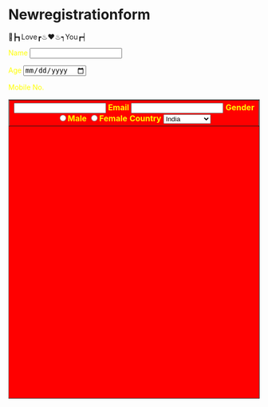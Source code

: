 # Newregistrationform
 🧗┣┓Love┏♨❤♨┑You┏┥
  


<table border="1" width="40%" height="600px" align="center" bgcolor="red">


<font color="yellow">
<label>Name</label>
<input type="text">


<font color="yellow"><label>Age</label>
<input type="date">

<font color="yellow">
<label>Mobile No.</label>
<th><input type="number">

<font color="yellow">
<label>Email</label>
<input type="email">

<font color="yellow">
<label>Gender</label>
<font color="yellow">
<input type="radio" name="gender">Male 
<input type="radio" name="gender">Female
<font color="yellow">
<label>Country</label>
<select name="city">
<option value="India">India</option>
<option value="South Africa">South Africa</option>
<option value="America">America</option>
<option value="Japan">Japan</option>

<!---row8--->
align="center" bgcolor="yellow">
 colspan="2"><input type="Submit">
<input type="reset">


</table>
</form>

</body>
</html>
